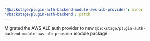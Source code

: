 ```yaml
---
'@backstage/plugin-auth-backend-module-aws-alb-provider': minor
'@backstage/plugin-auth-backend': patch
---
```


Migrated the AWS ALB auth provider to new `@backstage/plugin-auth-backend-module-aws-alb-provider` module package.

